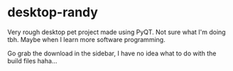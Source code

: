 # desktop-randy
Very rough desktop pet project made using PyQT. Not sure what I'm doing tbh. Maybe when I learn more software programming.

Go grab the download in the sidebar, I have no idea what to do with the build files haha...
